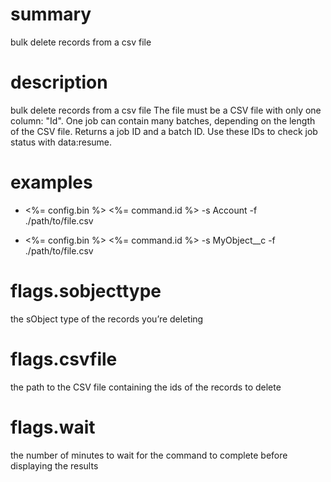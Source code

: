 # summary

bulk delete records from a csv file

# description

bulk delete records from a csv file
The file must be a CSV file with only one column: "Id".
One job can contain many batches, depending on the length of the CSV file.
Returns a job ID and a batch ID. Use these IDs to check job status with data:resume.

# examples

- <%= config.bin %> <%= command.id %> -s Account -f ./path/to/file.csv

- <%= config.bin %> <%= command.id %> -s MyObject\_\_c -f ./path/to/file.csv

# flags.sobjecttype

the sObject type of the records you’re deleting

# flags.csvfile

the path to the CSV file containing the ids of the records to delete

# flags.wait

the number of minutes to wait for the command to complete before displaying the results
